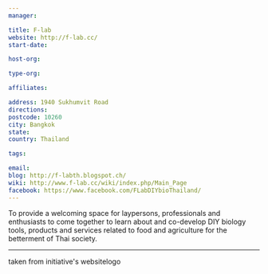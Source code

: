 ```yaml
---
manager:

title: F-lab
website: http://f-lab.cc/
start-date:

host-org:

type-org:

affiliates:

address: 1940 Sukhumvit Road
directions:
postcode: 10260
city: Bangkok
state:
country: Thailand

tags:

email:
blog: http://f-labth.blogspot.ch/
wiki: http://www.f-lab.cc/wiki/index.php/Main_Page
facebook: https://www.facebook.com/FLabDIYbioThailand/
---
```


To provide a welcoming space for laypersons, professionals and enthusiasts to come together to learn about and co-develop DIY biology tools, products and services related to food and agriculture for the betterment of Thai society.

---
taken from initiative's websitelogo
